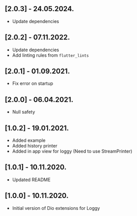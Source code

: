 ## [2.0.3] - 24.05.2024.

- Update dependencies

## [2.0.2] - 07.11.2022.

- Update dependencies
- Add linting rules from `flutter_lints`

## [2.0.1] - 01.09.2021.

- Fix error on startup

## [2.0.0] - 06.04.2021.

- Null safety

## [1.0.2] - 19.01.2021.

- Added example
- Added history printer
- Added in app view for loggy (Need to use StreamPrinter)

## [1.0.1] - 10.11.2020.

- Updated README

## [1.0.0] - 10.11.2020.

- Initial version of Dio extensions for Loggy